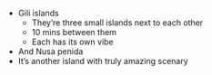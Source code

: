 - Gili islands
    - They’re three small islands next to each other
    - 10 mins between them
    - Each has its own vibe
- And Nusa penida
- It’s another island with truly amazing scenary
